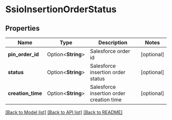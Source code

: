 # SsioInsertionOrderStatus

## Properties

Name | Type | Description | Notes
------------ | ------------- | ------------- | -------------
**pin_order_id** | Option<**String**> | Salesforce order id | [optional]
**status** | Option<**String**> | Salesforce insertion order status | [optional]
**creation_time** | Option<**String**> | Salesforce insertion order creation time | [optional]

[[Back to Model list]](../README.md#documentation-for-models) [[Back to API list]](../README.md#documentation-for-api-endpoints) [[Back to README]](../README.md)


